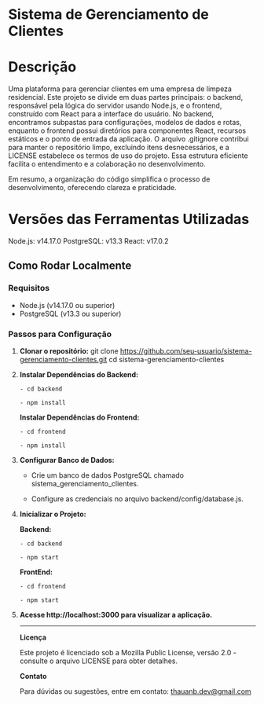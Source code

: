 # Sistema de Gerenciamento de Clientes

# Descrição
Uma plataforma para gerenciar clientes em uma empresa de limpeza residencial. 
Este projeto se divide em duas partes principais: o backend, responsável pela lógica do servidor usando Node.js, e o frontend, 
construído com React para a interface do usuário. No backend, encontramos subpastas para configurações, modelos de dados e rotas,
enquanto o frontend possui diretórios para componentes React, recursos estáticos e o ponto de entrada da aplicação.
O arquivo .gitignore contribui para manter o repositório limpo, excluindo itens desnecessários, 
e a LICENSE estabelece os termos de uso do projeto. Essa estrutura eficiente facilita o entendimento e a colaboração no desenvolvimento.

Em resumo, a organização do código simplifica o processo de desenvolvimento, oferecendo clareza e praticidade.


# Versões das Ferramentas Utilizadas
Node.js: v14.17.0
PostgreSQL: v13.3
React: v17.0.2


## Como Rodar Localmente

### Requisitos
- Node.js (v14.17.0 ou superior)
- PostgreSQL (v13.3 ou superior)

### Passos para Configuração

1. **Clonar o repositório:**
 git clone https://github.com/seu-usuario/sistema-gerenciamento-clientes.git
 cd sistema-gerenciamento-clientes

2. **Instalar Dependências do Backend:**
   
       - cd backend
   
       - npm install


   **Instalar Dependências do Frontend:**
 
       - cd frontend
 
       - npm install

 3. **Configurar Banco de Dados:**
    
    - Crie um banco de dados PostgreSQL chamado sistema_gerenciamento_clientes.

    - Configure as credenciais no arquivo backend/config/database.js.

5. **Inicializar o Projeto:**
    
     **Backend:**
   
       - cd backend
   
       - npm start
   
     **FrontEnd:**

       - cd frontend
  
       - npm start

7. **Acesse http://localhost:3000 para visualizar a aplicação.**
   ******************************
                    

   **Licença**

    Este projeto é licenciado sob a Mozilla Public License, versão 2.0 - consulte o arquivo LICENSE para obter detalhes.

   **Contato**

    Para dúvidas ou sugestões, entre em contato: thauanb.dev@gmail.com

   

